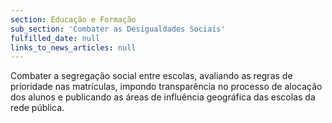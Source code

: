 ```yaml
---
section: Educação e Formação
sub_section: 'Combater as Desigualdades Sociais'
fulfilled_date: null
links_to_news_articles: null
---
```


Combater a segregação social entre escolas, avaliando as regras de prioridade nas matrículas, impondo transparência no processo de alocação dos alunos e publicando as áreas de influência geográfica das escolas da rede pública.